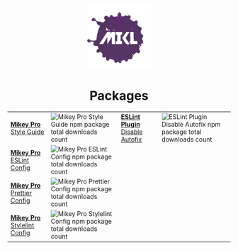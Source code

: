 <!DOCTYPE html>
<div width="100%" align="center">
  <img
    width="144"
    height="144"
    src="./images/mikl.png"
    alt="MIKL splash icon logo"
  />

  <h1>Packages</h1>

  <table>
    <tbody>
      <tr>
        <td valign="center">
          <a href="https://github.com/mikey-pro/style-guide"
            ><b>Mikey Pro</b> Style Guide
          </a>
        </td>
        <td valign="center">
          <img
            src="https://img.shields.io/npm/dt/@mikey-pro/style-guide?color=%235dacb7&style=for-the-badge"
            alt="Mikey Pro Style Guide npm package total downloads count"
            style="width: 100%; height: 100%"
          />
        </td>
        <td valign="center">
          <a href="https://github.com/chiefmikey/eslint-plugin-disable-autofix"
            ><b>ESLint Plugin</b> Disable Autofix
          </a>
        </td>
        <td valign="center">
          <img
            src="https://img.shields.io/npm/dt/eslint-plugin-disable-autofix?color=%239987d8&style=for-the-badge"
            alt="ESLint Plugin Disable Autofix npm package total downloads count"
            style="width: 100%; height: 100%"
          />
        </td>
      </tr>
      <tr>
        <td valign="center">
          <a href="https://github.com/mikey-pro/eslint-config"
            ><b>Mikey Pro</b> ESLint Config
          </a>
        </td>
        <td valign="center">
          <img
            src="https://img.shields.io/npm/dt/@mikey-pro/eslint-config?color=%238fbe61&style=for-the-badge"
            alt="Mikey Pro ESLint Config npm package total downloads count"
            style="width: 100%; height: 100%"
          />
        </td>
      </tr>
      <tr>
        <td valign="center">
          <a href="https://github.com/mikey-pro/prettier-config"
            ><b>Mikey Pro</b> Prettier Config
          </a>
        </td>
        <td valign="center">
          <img
            src="https://img.shields.io/npm/dt/@mikey-pro/prettier-config?color=%23cfb14e&style=for-the-badge"
            alt="Mikey Pro Prettier Config npm package total downloads count"
            style="width: 100%; height: 100%"
          />
        </td>
      </tr>
      <tr>
        <td valign="center">
          <a href="https://github.com/mikey-pro/stylelint-config"
            ><b>Mikey Pro</b> Stylelint Config
          </a>
        </td>
        <td valign="center">
          <img
            src="https://img.shields.io/npm/dt/@mikey-pro/stylelint-config?color=%2397445a&style=for-the-badge"
            alt="Mikey Pro Stylelint Config npm package total downloads count"
            style="width: 100%; height: 100%"
          />
        </td>
      </tr>
    </tbody>
  </table>
</div>
